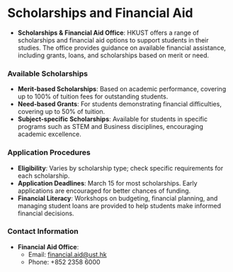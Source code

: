 # Scholarships and Financial Aid

- **Scholarships & Financial Aid Office**: HKUST offers a range of scholarships and financial aid options to support students in their studies. The office provides guidance on available financial assistance, including grants, loans, and scholarships based on merit or need.

### Available Scholarships
- **Merit-based Scholarships**: Based on academic performance, covering up to 100% of tuition fees for outstanding students.
- **Need-based Grants**: For students demonstrating financial difficulties, covering up to 50% of tuition.
- **Subject-specific Scholarships**: Available for students in specific programs such as STEM and Business disciplines, encouraging academic excellence.

### Application Procedures
- **Eligibility**: Varies by scholarship type; check specific requirements for each scholarship.
- **Application Deadlines**: March 15 for most scholarships. Early applications are encouraged for better chances of funding.
- **Financial Literacy**: Workshops on budgeting, financial planning, and managing student loans are provided to help students make informed financial decisions.

### Contact Information
- **Financial Aid Office**:
  - Email: financial.aid@ust.hk
  - Phone: +852 2358 6000

